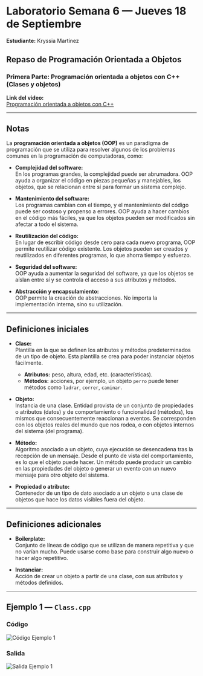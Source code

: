 # Laboratorio Semana 6 — Jueves 18 de Septiembre  

**Estudiante:** Kryssia Martínez  

## Repaso de Programación Orientada a Objetos  

### Primera Parte: Programación orientada a objetos con C++ (Clases y objetos)  

**Link del video:**  
[Programación orientada a objetos con C++](https://www.youtube.com/watch?v=fqvlklYvhJc&list=PLYVKm6dCj8SstdJHy0h7SRPF0L1coOZob)  

---

## Notas  

La **programación orientada a objetos (OOP)** es un paradigma de programación que se utiliza para resolver algunos de los problemas comunes en la programación de computadoras, como:  

- **Complejidad del software:**  
  En los programas grandes, la complejidad puede ser abrumadora. OOP ayuda a organizar el código en piezas pequeñas y manejables, los objetos, que se relacionan entre sí para formar un sistema complejo.  

- **Mantenimiento del software:**  
  Los programas cambian con el tiempo, y el mantenimiento del código puede ser costoso y propenso a errores. OOP ayuda a hacer cambios en el código más fáciles, ya que los objetos pueden ser modificados sin afectar a todo el sistema.  

- **Reutilización del código:**  
  En lugar de escribir código desde cero para cada nuevo programa, OOP permite reutilizar código existente. Los objetos pueden ser creados y reutilizados en diferentes programas, lo que ahorra tiempo y esfuerzo.  

- **Seguridad del software:**  
  OOP ayuda a aumentar la seguridad del software, ya que los objetos se aíslan entre sí y se controla el acceso a sus atributos y métodos.  

- **Abstracción y encapsulamiento:**  
  OOP permite la creación de abstracciones. No importa la implementación interna, sino su utilización.  

---

## Definiciones iniciales  

- **Clase:**  
  Plantilla en la que se definen los atributos y métodos predeterminados de un tipo de objeto. Esta plantilla se crea para poder instanciar objetos fácilmente.  
  - **Atributos:** peso, altura, edad, etc. (características).  
  - **Métodos:** acciones, por ejemplo, un objeto `perro` puede tener métodos como `ladrar`, `correr`, `caminar`.  

- **Objeto:**  
  Instancia de una clase. Entidad provista de un conjunto de propiedades o atributos (datos) y de comportamiento o funcionalidad (métodos), los mismos que consecuentemente reaccionan a eventos. Se corresponden con los objetos reales del mundo que nos rodea, o con objetos internos del sistema (del programa).  

- **Método:**  
  Algoritmo asociado a un objeto, cuya ejecución se desencadena tras la recepción de un mensaje. Desde el punto de vista del comportamiento, es lo que el objeto puede hacer. Un método puede producir un cambio en las propiedades del objeto o generar un evento con un nuevo mensaje para otro objeto del sistema.  

- **Propiedad o atributo:**  
  Contenedor de un tipo de dato asociado a un objeto o una clase de objetos que hace los datos visibles fuera del objeto.  

---

## Definiciones adicionales  

- **Boilerplate:**  
  Conjunto de líneas de código que se utilizan de manera repetitiva y que no varían mucho. Puede usarse como base para construir algo nuevo o hacer algo repetitivo.  

- **Instanciar:**  
  Acción de crear un objeto a partir de una clase, con sus atributos y métodos definidos.  

---

## Ejemplo 1 — `Class.cpp`  

### Código  
![Código Ejemplo 1](ie0417/semanas/semana6/Laboratorio/Ejerciciosoppc/CodigoE1Class.png)  

### Salida  
![Salida Ejemplo 1](ie0417/semanas/semana6/Laboratorio/Ejerciciosoppc/SalidaE1Class.png)  

